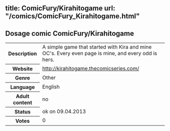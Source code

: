 title: ComicFury/Kirahitogame
url: "/comics/ComicFury_Kirahitogame.html"
---
Dosage comic ComicFury/Kirahitogame
-----------------------------------------

<table class="comicinfo">
<tr>
<th>Description</th><td>A simple game that started with Kira and mine OC's. Every even page is mine, and every odd is hers.</td>
</tr>
<tr>
<th>Website</th><td><a href="http://kirahitogame.thecomicseries.com/">http://kirahitogame.thecomicseries.com/</a></td>
</tr>
<tr>
<th>Genre</th><td>Other</td>
</tr>
<tr>
<th>Language</th><td>English</td>
</tr>
<tr>
<th>Adult content</th><td>no</td>
</tr>
<tr>
<th>Status</th><td>ok on 09.04.2013</td>
</tr>
<tr>
<th>Votes</th><td>0</div></td>
</tr>
</table>
